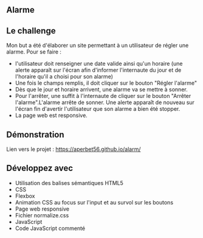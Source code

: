 ## Alarme

## Le challenge

Mon but a été d'élaborer un site permettant à un utilisateur de régler une alarme. Pour se faire :

- l'utilisateur doit renseigner une date valide ainsi qu'un horaire (une alerte apparaît sur l'écran afin d'informer l'internaute du jour et de l'horaire qu'il a choisi pour son alarme)
- Une fois le champs remplis, il doit cliquer sur le bouton "Régler l'alarme"
- Dès que le jour et horaire arrivent, une alarme va se mettre à sonner.
- Pour l'arrêter, une suffit à l'internaute de cliquer sur le bouton "Arrêter l'alarme".L'alarme arrête de sonner. Une alerte apparaît de nouveau sur l'écran fin d'avertir l'utilisateur que son alarme a bien été stopper.
- La page web est responsive.

## Démonstration

Lien vers le projet : https://aperbet56.github.io/alarm/

## Développez avec

- Utilisation des balises sémantiques HTML5
- CSS
- Flexbox
- Animation CSS au focus sur l'input et au survol sur les boutons
- Page web responsive
- Fichier normalize.css
- JavaScript
- Code JavaScript commenté
